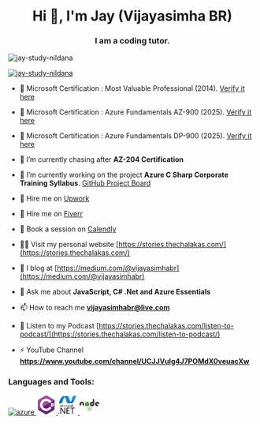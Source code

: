 <h1 align="center">Hi 👋, I'm Jay (Vijayasimha BR)</h1>
<h3 align="center">I am a coding tutor.</h3>

<p align="left"> <img src="https://komarev.com/ghpvc/?username=jay-study-nildana&label=Profile%20views&color=0e75b6&style=flat" alt="jay-study-nildana" /> </p>

<p align="left"> <a href="https://github.com/ryo-ma/github-profile-trophy"><img src="https://github-profile-trophy.vercel.app/?username=jay-study-nildana" alt="jay-study-nildana" /></a> </p>

- 🌱 Microsoft Certification : Most Valuable Professional (2014). [Verify it here](https://www.credly.com/badges/cec537a7-2e68-4f37-9f4d-c028e6828085)
- 🌱 Microsoft Certification : Azure Fundamentals AZ-900 (2025). [Verify it here](https://learn.microsoft.com/api/credentials/share/en-us/codingtutorjay/C18A87F5CA2658F4?sharingId=B55551970B714E73)
- 🌱 Microsoft Certification : Azure Fundamentals DP-900 (2025). [Verify it here](https://learn.microsoft.com/api/credentials/share/en-us/codingtutorjay/EAC73CAAD464B2B4?sharingId=B55551970B714E73)

- 🌱 I’m currently chasing after **AZ-204 Certification** 

- 🌱 I’m currently working on the project **Azure C Sharp Corporate Training Syllabus**. [GitHub Project Board](https://github.com/users/Jay-study-nildana/projects/7)

- 🔭 Hire me on [Upwork](https://www.upwork.com/fl/vijayasimhabr)

- 👯 Hire me on [Fiverr](https://www.fiverr.com/jay_codeguy)

- 🤝 Book a session on [Calendly](https://calendly.com/jaycodingtutor/30min)

- 👨‍💻 Visit my personal website [https://stories.thechalakas.com/](https://stories.thechalakas.com/)

- 📝 I blog at [https://medium.com/@vijayasimhabr](https://medium.com/@vijayasimhabr)

- 💬 Ask me about **JavaScript, C# .Net and Azure Essentials**

- 📫 How to reach me **vijayasimhabr@live.com**

- 📄 Listen to my Podcast [https://stories.thechalakas.com/listen-to-podcast/](https://stories.thechalakas.com/listen-to-podcast/)

- ⚡ YouTube Channel **https://www.youtube.com/channel/UCJJVulg4J7POMdX0veuacXw**

<h3 align="left">Languages and Tools:</h3>
<p align="left">  
  <a href="https://azure.microsoft.com/en-in/" target="_blank" rel="noreferrer"> <img src="https://www.vectorlogo.zone/logos/microsoft_azure/microsoft_azure-icon.svg" alt="azure" width="40" height="40"/> </a>
  <a href="https://www.w3schools.com/cs/" target="_blank" rel="noreferrer"> <img src="https://raw.githubusercontent.com/devicons/devicon/master/icons/csharp/csharp-original.svg" alt="csharp" width="40" height="40"/> </a>  
  <a href="https://dotnet.microsoft.com/" target="_blank" rel="noreferrer"> <img src="https://raw.githubusercontent.com/devicons/devicon/master/icons/dot-net/dot-net-original-wordmark.svg" alt="dotnet" width="40" height="40"/> </a> 
  <a href="https://nodejs.org" target="_blank" rel="noreferrer"> <img src="https://raw.githubusercontent.com/devicons/devicon/master/icons/nodejs/nodejs-original-wordmark.svg" alt="nodejs" width="40" height="40"/> </a>  
</p>

